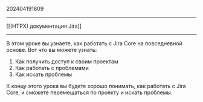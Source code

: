 202404191809
***
[[(HTPX) документация Jira]]
***
В этом уроке вы узнаете, как работать с Jira Core на повседневной основе. 
Вот что вы можете узнать: 

1. Как получить доступ к своим проектам
2. Как работать с проблемами
3. Как искать проблемы

К концу этого урока вы будете хорошо понимать, как работать с Jira Core, 
и сможете перемещаться по проекту и искать проблемы.
